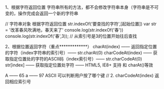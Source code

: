 1、根据字符返回位置
字符串所有的方法，都不会修改字符串本身（字符串是不可变的，操作完成会返回一个新的字符串

// 字符串对象 根据字符返回位置 str.indexOf(‘要查找的字符',[起始位置])
var str = '改革春风吹满地，春天来了'
console.log(str.indexOf('春'))
console.log(str.indexOf('春',3)); // 从索引号是3的位置开始往后查找

2、根据位置返回字符（重点*************）
charAt(index) —— 返回指定位置的字符（index字符串的索引号）—— str.charAt(0)
charCodeAt(index) —— 获取指定位置处的字符的ASCII码（index索引号）—— str.charCodeAt(0)
str[index] —— 获取指定位置处字符 —— HTML5, IE8+ 支持 和 charAt()等效

A —— 65
a —— 97
ASCII 可以判断用户按了哪个键
// 2. charCodeAt(index) 返回相应索引号